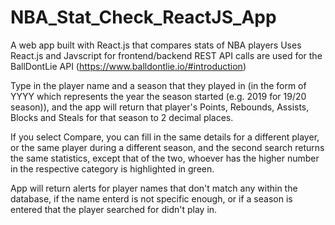 # NBA_Stat_Check_ReactJS_App
A web app built with React.js that compares stats of NBA players
Uses React.js and Javscript for frontend/backend
REST API calls are used for the BallDontLie API (https://www.balldontlie.io/#introduction)

Type in the player name and a season that they played in (in the form of YYYY which represents the year the season started (e.g. 2019 for 19/20 season)), and the app will return that player's Points, Rebounds, Assists, Blocks and Steals for that season to 2 decimal places.

If you select Compare, you can fill in the same details for a different player, or the same player during a different season, and the second search returns the same statistics, except that of the two, whoever has the higher number in the respective category is highlighted in green. 

App will return alerts for player names that don't match any within the database, if the name enterd is not specific enough, or if a season is entered that the player searched for didn't play in. 
